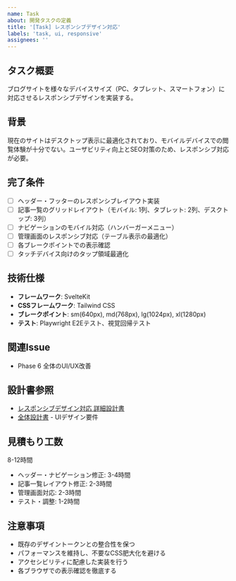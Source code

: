 ```yaml
---
name: Task
about: 開発タスクの定義
title: '[Task] レスポンシブデザイン対応'
labels: 'task, ui, responsive'
assignees: ''
---
```


## タスク概要

ブログサイトを様々なデバイスサイズ（PC、タブレット、スマートフォン）に対応させるレスポンシブデザインを実装する。

## 背景

現在のサイトはデスクトップ表示に最適化されており、モバイルデバイスでの閲覧体験が十分でない。ユーザビリティ向上とSEO対策のため、レスポンシブ対応が必要。

## 完了条件

- [ ] ヘッダー・フッターのレスポンシブレイアウト実装
- [ ] 記事一覧のグリッドレイアウト（モバイル: 1列、タブレット: 2列、デスクトップ: 3列）
- [ ] ナビゲーションのモバイル対応（ハンバーガーメニュー）
- [ ] 管理画面のレスポンシブ対応（テーブル表示の最適化）
- [ ] 各ブレークポイントでの表示確認
- [ ] タッチデバイス向けのタップ領域最適化

## 技術仕様

- **フレームワーク**: SvelteKit
- **CSSフレームワーク**: Tailwind CSS
- **ブレークポイント**: sm(640px), md(768px), lg(1024px), xl(1280px)
- **テスト**: Playwright E2Eテスト、視覚回帰テスト

## 関連Issue

- Phase 6 全体のUI/UX改善

## 設計書参照

- [レスポンシブデザイン対応 詳細設計書](../designs/phase-6/01_responsive-design.md)
- [全体設計書](../design.md) - UIデザイン要件

## 見積もり工数

8-12時間
- ヘッダー・ナビゲーション修正: 3-4時間
- 記事一覧レイアウト修正: 2-3時間
- 管理画面対応: 2-3時間
- テスト・調整: 1-2時間

## 注意事項

- 既存のデザイントークンとの整合性を保つ
- パフォーマンスを維持し、不要なCSS肥大化を避ける
- アクセシビリティに配慮した実装を行う
- 各ブラウザでの表示確認を徹底する
